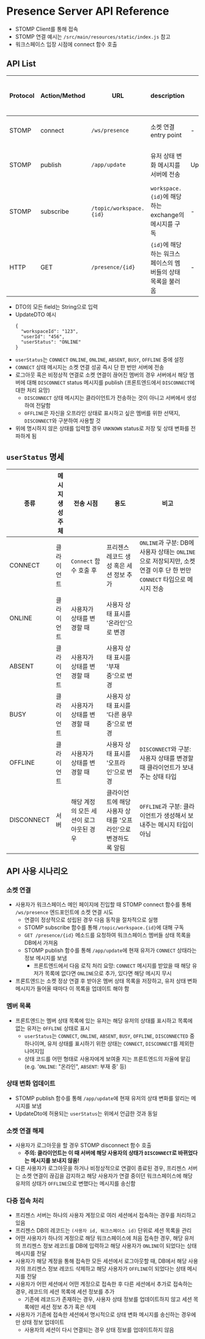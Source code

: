 # Presence Server API Reference
- STOMP Client를 통해 접속
- STOMP 연결 예시는 `/src/main/resources/static/index.js` 참고
- 워크스페이스 입장 시점에 connect 함수 호출

## API List
| Protocol | Action/Method   | URL                      | description                              | DTO       | Return          | 호출 시점 |
|----------|-----------------|--------------------------|------------------------------------------|-----------|-----------------|-------|
| STOMP    | connect         | `/ws/presence`           | 소켓 연결 entry point                        | -         | -               | 연결 시  |
| STOMP    | publish         | `/app/update`            | 유저 상태 변화 메시지를 서버에 전송                     | UpdateDTO | UpdateDTO       | 서비스 중 |
| STOMP    | subscribe       | `/topic/workspace.{id}`  | `workspace.{id}`에 해당하는 exchange의 메시지를 구독 | -         | -               | 연결 시  |
| HTTP     | GET             | `/presence/{id}`         | `{id}`에 해당하는 워크스페이스의 멤버들의 상태 목록을 불러옴     | -         | List<UpdateDTO> | 서비스 중 |

- DTO의 모든 field는 String으로 입력
- UpdateDTO 예시
  ```
  {
    "workspaceId": "123",
    "userId": "456",
    "userStatus": "ONLINE"
  }
  ```
- `userStatus`는 `CONNECT` `ONLINE`, `ONLINE`, `ABSENT`, `BUSY`, `OFFLINE` 중에 설정
- `CONNECT` 상태 메시지는 소켓 연결 성공 즉시 단 한 번만 서버에 전송
- 로그아웃 혹은 비정상적 연결로 소켓 연결이 끊어진 멤버의 경우 서버에서 해당 멤버에 대해 `DISCONNECT` status 메시지를 publish (프론트엔드에서 `DISCONNECT`에 대한 처리 요망)
  - `DISCONNECT` 상태 메시지는 클라이언트가 전송하는 것이 아니고 서버에서 생성하여 전달함
  - `OFFLINE`은 자신을 오프라인 상태로 표시하고 싶은 멤버를 위한 선택지, `DISCONNECT`와 구분하여 사용할 것
- 위에 명시하지 않은 상태를 입력할 경우 `UNKNOWN` status로 저장 및 상태 변화를 전파하게 됨

## `userStatus` 명세
| 종류         | 메시지 생성 주체 | 전송 시점                  | 용도                                  | 비고                                                                                |
|------------|-----------|------------------------|-------------------------------------|-----------------------------------------------------------------------------------|
| CONNECT    | 클라이언트     | `Connect` 함수 호출 후      | 프리젠스 레코드 생성 혹은 세션 정보 추가             | `ONLINE`과 구분: DB에 사용자 상태는 `ONLINE`으로 저장되지만, 소켓 연결 이후 단 한 번만 `CONNECT` 타입으로 메시지 전송 |
| ONLINE     | 클라이언트     | 사용자가 상태를 변경할 때         | 사용자 상태 표시를 '온라인'으로 변경               |                                                                                   |
| ABSENT     | 클라이언트     | 사용자가 상태를 변경할 때         | 사용자 상태 표시를 '부재 중'으로 변경              |                                                                                   |
| BUSY       | 클라이언트     | 사용자가 상태를 변경할 때         | 사용자 상태 표시를 '다른 용무 중'으로 변경           |                                                                                   |
| OFFLINE    | 클라이언트     | 사용자가 상태를 변경할 때         | 사용자 상태 표시를 '오프라인'으로 변경              | `DISCONNECT`와 구분: 사용자 상태를 변경할 때 클라이언트가 보내 주는 상태 타입                                |
| DISCONNECT | 서버        | 해당 계정의 모든 세션이 로그아웃된 경우 | 클라이언트에 해당 사용자 상태를 '오프라인'으로 변경하도록 알림 | `OFFLINE`과 구분: 클라이언트가 생성해서 보내주는 메시지 타입이 아님                                        |


## API 사용 시나리오

### 소켓 연결
- 사용자가 워크스페이스 메인 페이지에 진입할 때 STOMP connect 함수를 통해 `/ws/presence` 엔드포인트에 소켓 연결 시도
  - 연결이 정상적으로 성립된 경우 다음 동작을 절차적으로 실행
  - STOMP subscribe 함수를 통해 `/topic/workspace.{id}`에 대해 구독
  - `GET /presence/{id}` 메소드를 요청하여 워크스페이스 멤버들 상태 목록을 DB에서 가져옴
  - STOMP publish 함수를 통해 `/app/update`에 현재 유저가 `CONNECT` 상태라는 정보 메시지를 보냄
    - 프론트엔드에서 다음 로직 처리 요망: `CONNECT` 메시지를 받았을 때 해당 유저가 목록에 없다면 `ONLINE`으로 추가, 있다면 해당 메시지 무시
- 프론트엔드는 소켓 정상 연결 후 받아온 멤버 상태 목록을 저장하고, 유저 상태 변화 메시지가 들어올 때마다 이 목록을 업데이트 해야 함

### 멤버 목록
- 프론트엔드는 멤버 상태 목록에 있는 유저는 해당 유저의 상태를 표시하고  목록에 없는 유저는 `OFFLINE` 상태로 표시
  - `userStatus`는 `CONNECT`, `ONLINE`, `ABSENT`, `BUSY`, `OFFLINE`, `DISCONNECTED` 중 하나이며, 유저 상태를 표시하기 위한 상태는 `CONNECT`, `DISCONNECT`를 제외한 나머지임
  - 상태 코드를 어떤 형태로 사용자에게 보여줄 지는 프론트엔드의 자율에 맡김 (e.g. '`ONLINE`: "온라인", `ABSENT`: 부재 중' 등)

### 상태 변화 업데이트
- STOMP publish 함수를 통해 `/app/update`에 현재 유저의 상태 변화를 알리는 메시지를 보냄
- UpdateDto에 허용되는 `userStatus`는 위에서 언급한 것과 동일

### 소켓 연결 해제
- 사용자가 로그아웃을 할 경우 STOMP disconnect 함수 호출
  - **주의: 클라이언트는 이 때 서버에 해당 사용자의 상태가 `DISCONNECT`로 바뀌었다는 메시지를 보내지 않음!**
- 다른 사용자가 로그아웃을 하거나 비정상적으로 연결이 종료된 경우, 프리젠스 서버는 소켓 연결이 끊김을 감지하고 해당 사용자가 연결 중이던 워크스페이스에 해당 유저의 상태가 `OFFLINE`으로 변했다는 메시지를 송신함

### 다중 접속 처리
- 프리젠스 서버는 하나의 사용자 계정으로 여러 세션에서 접속하는 경우를 처리하고 있음
- 프리젠스 DB의 레코드는 `(사용자 id, 워크스페이스 id)` 단위로 세션 목록을 관리
- 어떤 사용자가 하나의 계정으로 해당 워크스페이스에 처음 접속한 경우, 해당 유저의 프리젠스 정보 레코드를 DB에 입력하고 해당 사용자가 `ONLINE`이 되었다는 상태 메시지를 전달
- 사용자가 해당 계정을 통해 접속한 모든 세션에서 로그아웃할 때, DB에서 해당 사용자의 프리젠스 정보 레코드 삭제하고 해당 사용자가 `OFFLINE`이 되었다는 상태 메시지를 전달
- 사용자가 어떤 세션에서 어떤 계정으로 접속한 후 다른 세션에서 추가로 접속하는 경우, 레코드의 세션 목록에 세션 정보를 추가
  - 기존에 레코드가 존재하는 경우, 사용자 상태 정보를 업데이트하지 않고 세션 목록에만 세션 정보 추가 혹은 삭제
- 사용자가 기존에 접속한 세션에서 명시적으로 상태 변화 메시지를 송신하는 경우에만 상태 정보 업데이트
  - 사용자의 세션이 다시 연결되는 경우 상태 정보를 업데이트하지 않음
